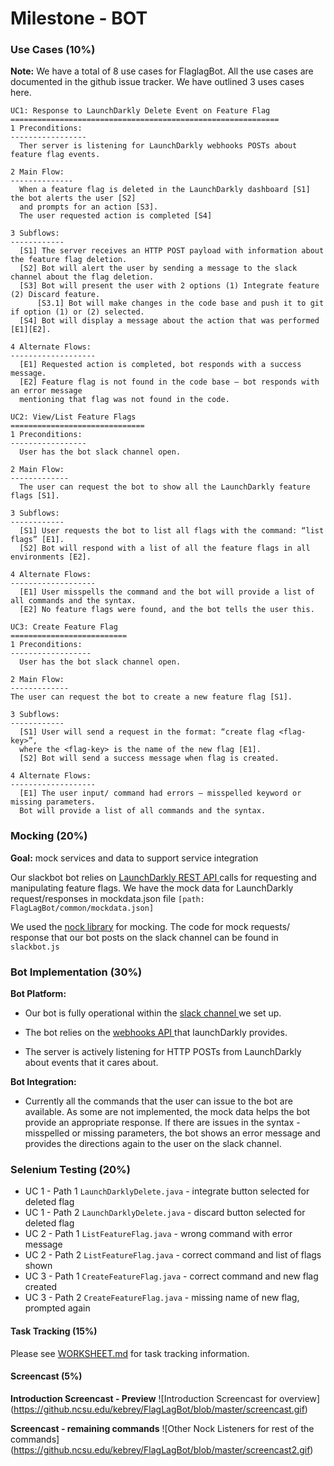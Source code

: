# Milestone - BOT

### Use Cases (10%)

**Note:** We have a total of 8 use cases for FlaglagBot. All the use cases are documented in the github issue tracker. We have outlined 3 uses cases here.

~~~~
UC1: Response to LaunchDarkly Delete Event on Feature Flag
============================================================
1 Preconditions: 
-----------------
  Ther server is listening for LaunchDarkly webhooks POSTs about feature flag events.
  
2 Main Flow: 
--------------
  When a feature flag is deleted in the LaunchDarkly dashboard [S1] the bot alerts the user [S2]
  and prompts for an action [S3]. 
  The user requested action is completed [S4]
  
3 Subflows:
------------
  [S1] The server receives an HTTP POST payload with information about the feature flag deletion.
  [S2] Bot will alert the user by sending a message to the slack channel about the flag deletion.
  [S3] Bot will present the user with 2 options (1) Integrate feature (2) Discard feature.
      [S3.1] Bot will make changes in the code base and push it to git if option (1) or (2) selected.
  [S4] Bot will display a message about the action that was performed [E1][E2].
  
4 Alternate Flows:
-------------------
  [E1] Requested action is completed, bot responds with a success message.
  [E2] Feature flag is not found in the code base – bot responds with an error message 
  mentioning that flag was not found in the code.
~~~~

~~~~
UC2: View/List Feature Flags
==============================
1 Preconditions:
-----------------
  User has the bot slack channel open.
  
2 Main Flow:
-------------
  The user can request the bot to show all the LaunchDarkly feature flags [S1].
  
3 Subflows:
------------
  [S1] User requests the bot to list all flags with the command: “list flags” [E1].
  [S2] Bot will respond with a list of all the feature flags in all environments [E2].
  
4 Alternate Flows:
-------------------
  [E1] User misspells the command and the bot will provide a list of all commands and the syntax.
  [E2] No feature flags were found, and the bot tells the user this.
  ~~~~

~~~~
UC3: Create Feature Flag
==========================
1 Preconditions:
------------------
  User has the bot slack channel open.
  
2 Main Flow:
-------------
The user can request the bot to create a new feature flag [S1].

3 Subflows:
------------
  [S1] User will send a request in the format: “create flag <flag-key>”,
  where the <flag-key> is the name of the new flag [E1]. 
  [S2] Bot will send a success message when flag is created.
  
4 Alternate Flows:
-------------------
  [E1] The user input/ command had errors – misspelled keyword or missing parameters. 
  Bot will provide a list of all commands and the syntax.
~~~~

### Mocking (20%)
**Goal:**  mock services and data to support service integration

Our slackbot bot relies on <a href= "http://apidocs.launchdarkly.com/docs/feature-flags-overview"> LaunchDarkly REST API </a> calls for requesting and manipulating feature flags. 
We have the mock data for LaunchDarkly request/responses in mockdata.json file `[path: FlagLagBot/common/mockdata.json]`


We used the <a href="https://github.com/node-nock/nock/blob/master/README.md">nock library</a> for mocking. 
The code for mock requests/ response that our bot posts on the slack channel can be found in `slackbot.js` 

### Bot Implementation (30%)

**Bot Platform:** 

* Our bot is fully operational within the <a href = "https://csc510-slackbot.slack.com/messages/featureflags/"> slack channel </a> we set up.  

* The bot relies on the <a href= "http://apidocs.launchdarkly.com/docs/webhooks-overview"> webhooks API </a> that launchDarkly provides. 

* The server is actively listening for HTTP POSTs from LaunchDarkly about events that it cares about.

**Bot Integration:**
* Currently all the commands that the user can issue to the bot are available. As some are not implemented, the mock data helps the bot provide an appropriate response. If there are issues in the syntax  - misspelled or missing parameters, the bot shows an error message and provides the directions again to the user on the slack channel.

### Selenium Testing (20%)

* UC 1 - Path 1 `LaunchDarklyDelete.java` - integrate button selected for deleted flag
* UC 1 - Path 2 `LaunchDarklyDelete.java` - discard button selected for deleted flag
* UC 2 - Path 1 `ListFeatureFlag.java` - wrong command with error message
* UC 2 - Path 2 `ListFeatureFlag.java` - correct command and list of flags shown
* UC 3 - Path 1 `CreateFeatureFlag.java` - correct command and new flag created
* UC 3 - Path 2 `CreateFeatureFlag.java` - missing name of new flag, prompted again

#### Task Tracking (15%)

Please see [WORKSHEET.md](https://github.ncsu.edu/kebrey/FlagLagBot/blob/master/WORKSHEET.md) for task tracking information.

#### Screencast (5%)
**Introduction Screencast - Preview**
![Introduction Screencast for overview] (https://github.ncsu.edu/kebrey/FlagLagBot/blob/master/screencast.gif)


**Screencast - remaining commands**
![Other Nock Listeners for rest of the commands] (https://github.ncsu.edu/kebrey/FlagLagBot/blob/master/screencast2.gif)
